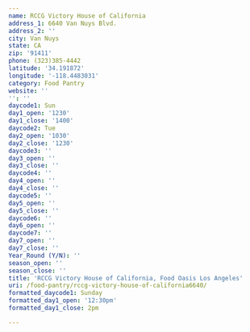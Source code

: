 ```yaml
---
name: RCCG Victory House of California
address_1: 6640 Van Nuys Blvd.
address_2: ''
city: Van Nuys
state: CA
zip: '91411'
phone: (323)385-4442
latitude: '34.191872'
longitude: '-118.4483031'
category: Food Pantry
website: ''
'': ''
daycode1: Sun
day1_open: '1230'
day1_close: '1400'
daycode2: Tue
day2_open: '1030'
day2_close: '1230'
daycode3: ''
day3_open: ''
day3_close: ''
daycode4: ''
day4_open: ''
day4_close: ''
daycode5: ''
day5_open: ''
day5_close: ''
daycode6: ''
day6_open: ''
daycode7: ''
day7_open: ''
day7_close: ''
Year_Round (Y/N): ''
season_open: ''
season_close: ''
title: 'RCCG Victory House of California, Food Oasis Los Angeles'
uri: /food-pantry/rccg-victory-house-of-california6640/
formatted_daycode1: Sunday
formatted_day1_open: '12:30pm'
formatted_day1_close: 2pm

---
```

